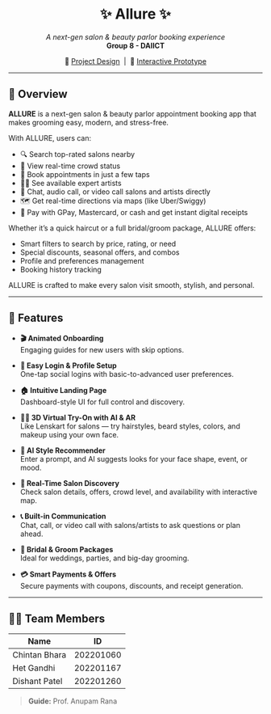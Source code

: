 <h1 align="center">✨ Allure ✨</h1>

<p align="center">
  <i>A next-gen salon & beauty parlor booking experience</i><br/>
  <b>Group 8 - DAIICT</b>
</p>

<p align="center">
  🔗 <a href="https://www.figma.com/design/LqbWCSqk7rQcyrdoH9uxD6/UX-Design-Project?node-id=0-1&p=f&t=mOYgCYy8RL82ukfz-0">Project Design</a>  
  &nbsp;|&nbsp;  
  🔗 <a href="https://www.figma.com/proto/LqbWCSqk7rQcyrdoH9uxD6/UX-Design-Project?node-id=96-176&t=ntv6LqAclOsGnqAR-1&scaling=scale-down&content-scaling=fixed&page-id=0%3A1&starting-point-node-id=96%3A176&show-proto-sidebar=1">Interactive Prototype</a>
</p>

---

## 📖 Overview

**ALLURE** is a next-gen salon & beauty parlor appointment booking app that makes grooming easy, modern, and stress-free.

With ALLURE, users can:
- 🔍 Search top-rated salons nearby  
- 📍 View real-time crowd status  
- 📅 Book appointments in just a few taps  
- 👩‍🎨 See available expert artists  
- 💬 Chat, audio call, or video call salons and artists directly  
- 🗺️ Get real-time directions via maps (like Uber/Swiggy)  
- 💸 Pay with GPay, Mastercard, or cash and get instant digital receipts  

Whether it’s a quick haircut or a full bridal/groom package, ALLURE offers:
- Smart filters to search by price, rating, or need  
- Special discounts, seasonal offers, and combos  
- Profile and preferences management  
- Booking history tracking  

ALLURE is crafted to make every salon visit smooth, stylish, and personal.

---

## 🚀 Features

- **🎬 Animated Onboarding**  
  Engaging guides for new users with skip options.

- **🔐 Easy Login & Profile Setup**  
  One-tap social logins with basic-to-advanced user preferences.

- **🏠 Intuitive Landing Page**  
  Dashboard-style UI for full control and discovery.

- **💇‍♂️ 3D Virtual Try-On with AI & AR**  
  Like Lenskart for salons — try hairstyles, beard styles, colors, and makeup using your own face.

- **🧠 AI Style Recommender**  
  Enter a prompt, and AI suggests looks for your face shape, event, or mood.

- **🧭 Real-Time Salon Discovery**  
  Check salon details, offers, crowd level, and availability with interactive map.

- **📞 Built-in Communication**  
  Chat, call, or video call with salons/artists to ask questions or plan ahead.

- **🎁 Bridal & Groom Packages**  
  Ideal for weddings, parties, and big-day grooming.

- **💳 Smart Payments & Offers**  
  Secure payments with coupons, discounts, and receipt generation.

---

## 👨‍💻 Team Members

| Name            | ID         |
|-----------------|------------|
| Chintan Bhara   | 202201060  |
| Het Gandhi      | 202201167  |
| Dishant Patel   | 202201260  |

> **Guide:** Prof. Anupam Rana
